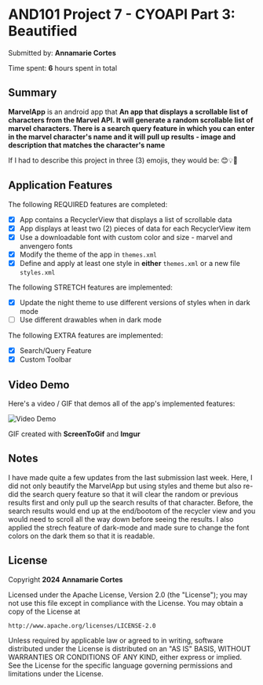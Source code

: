 # AND101 Project 7 - CYOAPI Part 3: Beautified

Submitted by: **Annamarie Cortes**

Time spent: **6** hours spent in total

## Summary

**MarvelApp** is an android app that **An app that displays a scrollable list of characters from the Marvel API. It will generate a random scrollable list of marvel characters. There is a search query feature in which you can enter in the marvel character's name and it will pull up results - image and description that matches the character's name**

If I had to describe this project in three (3) emojis, they would be: 😊💡🚀

## Application Features

The following REQUIRED features are completed:

- [x] App contains a RecyclerView that displays a list of scrollable data
- [x] App displays at least two (2) pieces of data for each RecyclerView item
- [x] Use a downloadable font with custom color and size - marvel and anvengero fonts
- [x] Modify the theme of the app in `themes.xml`
- [x] Define and apply at least one style in **either** `themes.xml` or a new file `styles.xml`

The following STRETCH features are implemented:

- [x] Update the night theme to use different versions of styles when in dark mode
- [ ] Use different drawables when in dark mode

The following EXTRA features are implemented:

- [x] Search/Query Feature
- [x] Custom Toolbar

## Video Demo

Here's a video / GIF that demos all of the app's implemented features:

<img src='https://i.imgur.com/e1ell1p.gif' title='Video Demo' width='' alt='Video Demo' />

GIF created with **ScreenToGif** and **Imgur**


## Notes

I have made quite a few updates from the last submission last week. Here, I did not only beautify the MarvelApp but using styles and theme but also re-did the search query feature so that it will clear the random or previous results first and only pull up the search results of that character. Before, the search results would end up at the end/bootom of the recycler view and you would need to scroll all the way down before seeing the results. I also applied the strech feature of dark-mode and made sure to change the font colors on the dark them so that it is readable.

## License

Copyright **2024** **Annamarie Cortes**

Licensed under the Apache License, Version 2.0 (the "License");
you may not use this file except in compliance with the License.
You may obtain a copy of the License at

    http://www.apache.org/licenses/LICENSE-2.0

Unless required by applicable law or agreed to in writing, software
distributed under the License is distributed on an "AS IS" BASIS,
WITHOUT WARRANTIES OR CONDITIONS OF ANY KIND, either express or implied.
See the License for the specific language governing permissions and
limitations under the License.
